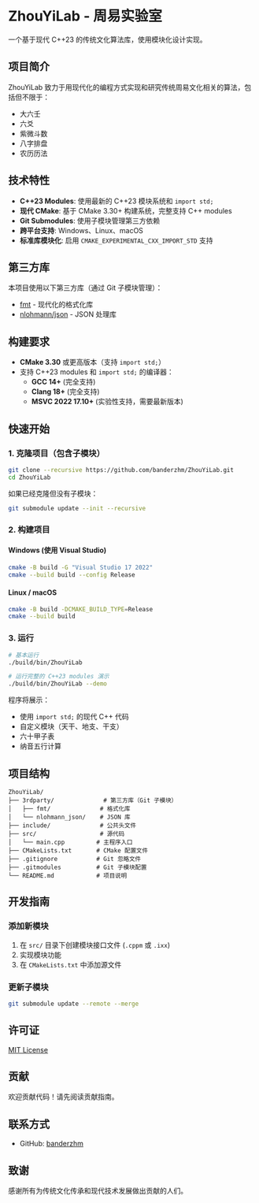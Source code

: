 # ZhouYiLab - 周易实验室

一个基于现代 C++23 的传统文化算法库，使用模块化设计实现。

## 项目简介

ZhouYiLab 致力于用现代化的编程方式实现和研究传统周易文化相关的算法，包括但不限于：

- 大六壬
- 六爻
- 紫微斗数
- 八字排盘
- 农历历法

## 技术特性

- **C++23 Modules**: 使用最新的 C++23 模块系统和 `import std;`
- **现代 CMake**: 基于 CMake 3.30+ 构建系统，完整支持 C++ modules
- **Git Submodules**: 使用子模块管理第三方依赖
- **跨平台支持**: Windows、Linux、macOS
- **标准库模块化**: 启用 `CMAKE_EXPERIMENTAL_CXX_IMPORT_STD` 支持

## 第三方库

本项目使用以下第三方库（通过 Git 子模块管理）：

- [fmt](https://github.com/fmtlib/fmt) - 现代化的格式化库
- [nlohmann/json](https://github.com/nlohmann/json) - JSON 处理库

## 构建要求

- **CMake 3.30** 或更高版本（支持 `import std;`）
- 支持 C++23 modules 和 `import std;` 的编译器：
  - **GCC 14+** (完全支持)
  - **Clang 18+** (完全支持)
  - **MSVC 2022 17.10+** (实验性支持，需要最新版本)

## 快速开始

### 1. 克隆项目（包含子模块）

```bash
git clone --recursive https://github.com/banderzhm/ZhouYiLab.git
cd ZhouYiLab
```

如果已经克隆但没有子模块：

```bash
git submodule update --init --recursive
```

### 2. 构建项目

#### Windows (使用 Visual Studio)

```bash
cmake -B build -G "Visual Studio 17 2022"
cmake --build build --config Release
```

#### Linux / macOS

```bash
cmake -B build -DCMAKE_BUILD_TYPE=Release
cmake --build build
```

### 3. 运行

```bash
# 基本运行
./build/bin/ZhouYiLab

# 运行完整的 C++23 modules 演示
./build/bin/ZhouYiLab --demo
```

程序将展示：
- 使用 `import std;` 的现代 C++ 代码
- 自定义模块（天干、地支、干支）
- 六十甲子表
- 纳音五行计算

## 项目结构

```
ZhouYiLab/
├── 3rdparty/              # 第三方库（Git 子模块）
│   ├── fmt/              # 格式化库
│   └── nlohmann_json/    # JSON 库
├── include/              # 公共头文件
├── src/                  # 源代码
│   └── main.cpp         # 主程序入口
├── CMakeLists.txt       # CMake 配置文件
├── .gitignore           # Git 忽略文件
├── .gitmodules          # Git 子模块配置
└── README.md            # 项目说明
```

## 开发指南

### 添加新模块

1. 在 `src/` 目录下创建模块接口文件 (`.cppm` 或 `.ixx`)
2. 实现模块功能
3. 在 `CMakeLists.txt` 中添加源文件

### 更新子模块

```bash
git submodule update --remote --merge
```

## 许可证

[MIT License](LICENSE)

## 贡献

欢迎贡献代码！请先阅读贡献指南。

## 联系方式

- GitHub: [banderzhm](https://github.com/banderzhm)

## 致谢

感谢所有为传统文化传承和现代技术发展做出贡献的人们。

